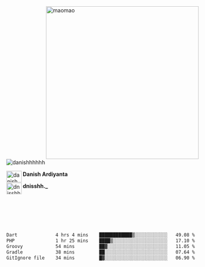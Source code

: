 <img align="right" alt="maomao" width="400" src="https://i.imgur.com/L23H0Ik.gif">

<p align="left"><img src="https://komarev.com/ghpvc/?username=danishhhhhh&label=Profile%20views&color=0e75b6&style=flat" alt="danishhhhhh" /></p>

[<img align="left" src="https://raw.githubusercontent.com/rahuldkjain/github-profile-readme-generator/master/src/images/icons/Social/linked-in-alt.svg" alt="danish ardiyanta" height="30" width="40" />](https://linkedin.com/in/danish-ardiyanta)
**Danish Ardiyanta**

[<img align="left" src="https://raw.githubusercontent.com/rahuldkjain/github-profile-readme-generator/master/src/images/icons/Social/instagram.svg" alt="dnisshh._" height="30" width="40" />](https://instagram.com/dnisshh._)
**dnisshh._**

</br></br></br></br></br>

<!--START_SECTION:waka-->

```txt
Dart              4 hrs 4 mins    ████████████▒░░░░░░░░░░░░   49.08 %
PHP               1 hr 25 mins    ████▒░░░░░░░░░░░░░░░░░░░░   17.10 %
Groovy            54 mins         ██▓░░░░░░░░░░░░░░░░░░░░░░   11.05 %
Gradle            38 mins         ██░░░░░░░░░░░░░░░░░░░░░░░   07.64 %
GitIgnore file    34 mins         █▓░░░░░░░░░░░░░░░░░░░░░░░   06.90 %
```

<!--END_SECTION:waka-->
